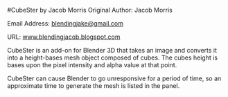 #CubeSter by Jacob Morris
Original Author: Jacob Morris

Email Address: blendingjake@gmail.com

URL: www.blendingjacob.blogspot.com

CubeSter is an add-on for Blender 3D that takes an image and converts it into
a height-bases mesh object composed of cubes. The cubes height is bases upon
the pixel intensity and alpha value at that point. 

CubeSter can cause Blender to go unresponsive for a period of time, so an
approximate time to generate the mesh is listed in the panel.
